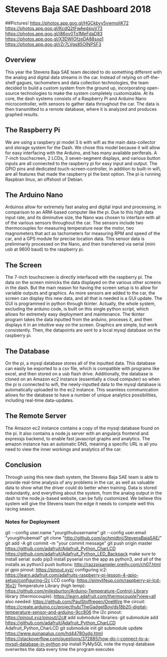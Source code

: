 # Stevens Baja SAE Dashboard 2018

##Pictures! https://photos.app.goo.gl/HGCkbyy5vwmoIjK72
https://photos.app.goo.gl/KcdQ2tFwAedsjuV73
https://photos.app.goo.gl/i86ov0To1MeFdaD83
https://photos.app.goo.gl/X3DWIOfzeDA88sxq1
https://photos.app.goo.gl/rZr7LVgs85OINPSF3

## Overview

This year the Stevens Baja SAE team decided to do something different with the analog and digital data streams in the car. Instead of relying on off-the-shelf gagues, tachometers and data collection technologies, the team decided to build a custom system from the ground up, incorporating open-source technologies to make the system completely customizable. At its core, the dash systems consists of a Raspberry Pi and Arduino Nano microcontroller, with sensors to gather data throughout the car. The data is then transmitted to a remote database, where it is analyzed and produces graphed results.

## The Raspberry Pi

We are using a raspbery pi model 3 b with wifi as the main data-collector and storage system for the Dash. We chose this model because it will allow for easy interfacing with the Arduino, and has many available periferals. A 7-inch touchscreen, 2 LCDs, 3 seven-segment displays, and various button inputs are all connected to the raspberry pi for easy input and output. The GPIO pins and dedicated touch-screen-controller, in addition to built-in wifi, are all features that made the raspberry pi the best option. The pi is running Raspbian linux, an offshoot of Debian.

## The Arduino Nano

Arduinos allow for extremely fast analog and digital input and processing, in comparison to an ARM-based computer like the pi. Due to this high data input rate, and its diminutive size, the Nano was chosen to interface with all of the various sensors throughout the car. The sensors include two thermocouples for measuring temperature near the motor, two magnometers that act as tachometers for measuring RPM and speed of the car, and a GPS module for precise location data. This sensor data is preliminarily processed on the Nano, and then transferred via serial (mini usb at 9600 baud) to the raspberry pi.

## The Screen

The 7-inch touchscreen is directly interfaced with the raspberry pi. The data on the screen mimicks the data displayed on the various other screens in the dash. But the main reason for having the screen setup is to allow for variable outputs and graphics. As more sensors are added to the car, the screen can display this new data, and all that is needed is a GUI update. The GUI is programmed in python through tkinter. Actually, the whole system, excluding the arduino code, is built on this single python script, which allows for extremely easy deployment and maintenance. The tkinter program takes the data inputted from the arduino, proceses it, and then displays it in an intuitive way on the screen. Graphics are simple, but work consistently. Then, the datapoints are sent to a local mysql database on the raspberry pi.

## The Database

On the pi, a mysql database stores all of the inputted data. This database can easily be exported to a csv file, which is compatible with programs like excel, and then stored on a usb flash drive. Additionally, the database is cloned on an Amazon ec2 instance (essentially a cloud computer) so when the pi is connected to wifi, the newly-inputted data to the mysql database is automatically uploaded to the ec2 instance. This seamless communication allows for the database to have a number of unique analytics possibilities, including real-time data-updates.

## The Remote Server

The Amazon ec2 instance contains a copy of the mysql database found on the pi. It also contains a node.js server with an angularjs frontend and expressjs backend, to enable fast javascript graphs and analytics. The amazon instance has an automatic DNS, meaning a specific URL is all you need to view the inner workings and analytics of the car.

## Conclusion

Through using this new dash system, the Stevens Baja SAE team is able to provide real-time analysis of any problems in the car, as well as valuable data to show what the driver could do better when training. Data is stored redundantly, and everything about the system, from the analog output in the dash to the node.js-based website, can be fully customized. We believe this system will give the Stevens team the edge it needs to compete well this racing season.

### Notes for Deployment

git --config user.name "yourgithubusername"
git --config user.email "yourgithubemail"
git clone "http://github.com/jschmidtnj/StevensBajaSAE/"
git add -A
git commit -m "your commit message"
git push origin master
https://github.com/adafruit/Adafruit_Python_CharLCD
https://github.com/adafruit/Adafruit_Python_LED_Backpack
make sure to install serial: sudo pip3 install pyserial
run the app as python3, and all of the installs as python3
push buttons: http://razzpisampler.oreilly.com/ch07.html
pi gpio pinout: https://pinout.xyz/
configuring ic2: https://learn.adafruit.com/adafruits-raspberry-pi-lesson-4-gpio-setup/configuring-i2c
LCD config: https://pimylifeup.com/raspberry-pi-lcd-16x2/
Temperature Library (high temp): https://github.com/milesburton/Arduino-Temperature-Control-Library
library (thermocouple): https://learn.adafruit.com/thermocouple?view=all
also needed: https://github.com/PaulStoffregen/OneWire
the circuit: https://create.arduino.cc/projecthub/TheGadgetBoy/ds18b20-digital-temperature-sensor-and-arduino-9cc806
the i2c pinout: https://pinout.xyz/pinout/i2c#
add submodule libraries: git submodule add https://github.com/adafruit/Adafruit_Python_CharLCD Adafruit_Python_CharLCD
git submodule init
git submodule update
https://www.quinapalus.com/hd44780udg.html
https://stackoverflow.com/questions/372885/how-do-i-connect-to-a-mysql-database-in-python
pip install PyMySQL
note the mysql database overwrites the data every time the program executes
